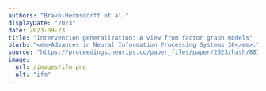 ```yaml
---
authors: "Bravo-Hermsdorff et al."
displayDate: "2023"
date: 2023-09-23
title: "Intervention generalization: A view from factor graph models"
blurb: "<em>Advances in Neural Information Processing Systems 36</em>."
source: "https://proceedings.neurips.cc/paper_files/paper/2023/hash/88139fdcc82fc597090620d77b023282-Abstract-Conference.html"
image:
  url: /images/ifm.png
  alt: "ifm"
---
```

